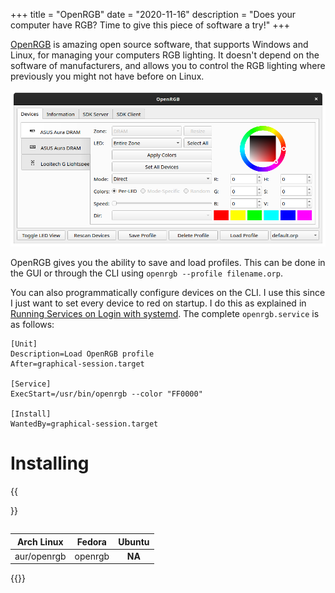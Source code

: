 +++
title = "OpenRGB"
date = "2020-11-16"
description = "Does your computer have RGB? Time to give this piece of software a try!"
+++

[OpenRGB](https://gitlab.com/CalcProgrammer1/OpenRGB) is amazing open source software, that supports Windows and Linux, for managing your computers RGB lighting.
It doesn't depend on the software of manufacturers, and allows you to control the RGB lighting where previously you might not have before on Linux.

![OpenRGB Screenshot](/images/Screenshot-OpenRGB.png#center)

OpenRGB gives you the ability to save and load profiles. This can be done in the GUI or through the CLI using `openrgb --profile filename.orp`.

You can also programmatically configure devices on the CLI. I use this since I just want to set every device to red on startup. I do this as explained in [Running Services on Login with systemd](/posts/2020-11-10-running-services-on-login-with-systemd/). The complete `openrgb.service` is as follows:

```systemd
[Unit]
Description=Load OpenRGB profile
After=graphical-session.target

[Service]
ExecStart=/usr/bin/openrgb --color "FF0000"

[Install]
WantedBy=graphical-session.target
```

# Installing

{{<table>}}

| Arch Linux  | Fedora  | Ubuntu |
| :---------: | :-----: | :----: |
| aur/openrgb | openrgb | **NA** |

{{</table>}}
